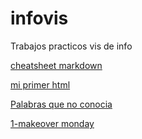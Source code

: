 # infovis

Trabajos practicos vis de info

[cheatsheet markdown](https://github.com/adam-p/markdown-here/wiki/Markdown-Cheatsheet)

[mi primer html](https://justosole.github.io/infovis/index.html)

[Palabras que no conocia](https://raw.githubusercontent.com/JustoSole/infovis/gh-pages/lunes(8.3.21).txt)

[1-makeover monday](https://github.com/JustoSole/infovis/blob/gh-pages/Makeovermonday1.html)
